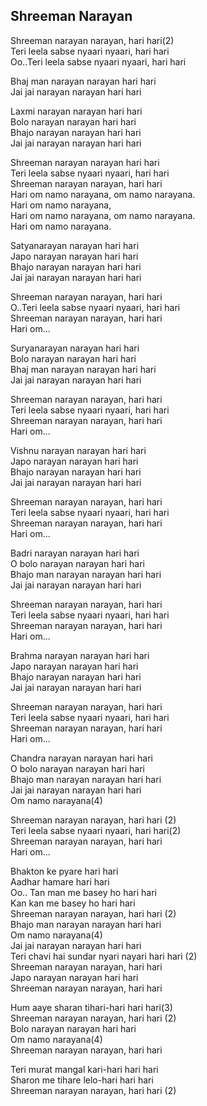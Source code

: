 ## Shreeman Narayan


Shreeman narayan narayan, hari hari(2)  
Teri leela sabse nyaari nyaari, hari hari  
Oo..Teri leela sabse nyaari nyaari, hari hari

Bhaj man narayan narayan hari hari  
Jai jai narayan narayan hari hari

Laxmi narayan narayan hari hari  
Bolo narayan narayan hari hari  
Bhajo narayan narayan hari hari  
Jai jai narayan narayan hari hari

Shreeman narayan narayan hari hari  
Teri leela sabse nyaari nyaari, hari hari  
Shreeman narayan narayan, hari hari  
Hari om namo narayana, om namo narayana.  
Hari om namo narayana,  
Hari om namo narayana, om namo narayana.  
Hari om namo narayana.

Satyanarayan narayan hari hari  
Japo narayan narayan hari hari  
Bhajo narayan narayan hari hari  
Jai jai narayan narayan hari hari

Shreeman narayan narayan, hari hari  
O..Teri leela sabse nyaari nyaari, hari hari  
Shreeman narayan narayan, hari hari  
Hari om...

Suryanarayan narayan hari hari  
Bolo narayan narayan hari hari  
Bhaj man narayan narayan hari hari  
Jai jai narayan narayan hari hari

Shreeman narayan narayan, hari hari  
Teri leela sabse nyaari nyaari, hari hari  
Shreeman narayan narayan, hari hari  
Hari om...

Vishnu narayan narayan hari hari  
Japo narayan narayan hari hari  
Bhajo narayan narayan hari hari  
Jai jai narayan narayan hari hari

Shreeman narayan narayan, hari hari  
Teri leela sabse nyaari nyaari, hari hari  
Shreeman narayan narayan, hari hari  
Hari om...

Badri narayan narayan hari hari  
O bolo narayan narayan hari hari  
Bhajo man narayan narayan hari hari  
Jai jai narayan narayan hari hari

Shreeman narayan narayan, hari hari  
Teri leela sabse nyaari nyaari, hari hari  
Shreeman narayan narayan, hari hari  
Hari om...

Brahma narayan narayan hari hari  
Japo narayan narayan hari hari  
Bhajo narayan narayan hari hari  
Jai jai narayan narayan hari hari

Shreeman narayan narayan, hari hari  
Teri leela sabse nyaari nyaari, hari hari  
Shreeman narayan narayan, hari hari  
Hari om...

Chandra narayan narayan hari hari  
O bolo narayan narayan hari hari  
Bhajo man narayan narayan hari hari  
Jai jai narayan narayan hari hari  
Om namo narayana(4)

Shreeman narayan narayan, hari hari (2)  
Teri leela sabse nyaari nyaari, hari hari(2)  
Shreeman narayan narayan, hari hari  
Hari om...

Bhakton ke pyare hari hari  
Aadhar hamare hari hari  
Oo.. Tan man me basey ho hari hari  
Kan kan me basey ho hari hari  
Shreeman narayan narayan, hari hari (2)  
Bhajo man narayan narayan hari hari  
Om namo narayana(4)  
Jai jai narayan narayan hari hari  
Teri chavi hai sundar nyari nayari hari hari (2)  
Shreeman narayan narayan, hari hari  
Japo narayan narayan hari hari  
Shreeman narayan narayan, hari hari

Hum aaye sharan tihari-hari hari hari(3)  
Shreeman narayan narayan, hari hari (2)  
Bolo narayan narayan hari hari  
Om namo narayana(4)  
Shreeman narayan narayan, hari hari

Teri murat mangal kari-hari hari hari  
Sharon me tihare lelo-hari hari hari  
Shreeman narayan narayan, hari hari (2)

